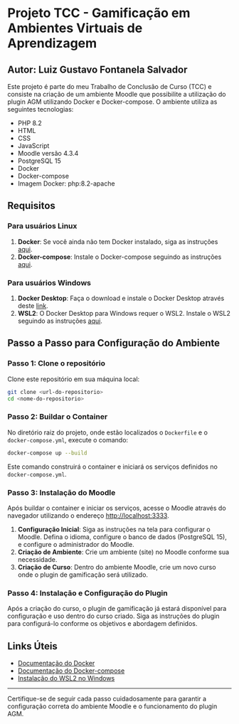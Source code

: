 
# Projeto TCC - Gamificação em Ambientes Virtuais de Aprendizagem
## Autor: Luiz Gustavo Fontanela Salvador

Este projeto é parte do meu Trabalho de Conclusão de Curso (TCC) e consiste na criação de um ambiente Moodle que possibilite a utilização do plugin AGM utilizando Docker e Docker-compose. O ambiente utiliza as seguintes tecnologias:

- PHP 8.2
- HTML
- CSS
- JavaScript
- Moodle versão 4.3.4
- PostgreSQL 15
- Docker
- Docker-compose
- Imagem Docker: php:8.2-apache

## Requisitos

### Para usuários Linux

1. **Docker**: Se você ainda não tem Docker instalado, siga as instruções [aqui](https://docs.docker.com/engine/install/).
2. **Docker-compose**: Instale o Docker-compose seguindo as instruções [aqui](https://docs.docker.com/compose/install/).

### Para usuários Windows

1. **Docker Desktop**: Faça o download e instale o Docker Desktop através deste [link](https://www.docker.com/products/docker-desktop/).
2. **WSL2**: O Docker Desktop para Windows requer o WSL2. Instale o WSL2 seguindo as instruções [aqui](https://docs.microsoft.com/en-us/windows/wsl/install).

## Passo a Passo para Configuração do Ambiente

### Passo 1: Clone o repositório

Clone este repositório em sua máquina local:

```bash
git clone <url-do-repositorio>
cd <nome-do-repositorio>
```

### Passo 2: Buildar o Container

No diretório raiz do projeto, onde estão localizados o `Dockerfile` e o `docker-compose.yml`, execute o comando:

```bash
docker-compose up --build
```

Este comando construirá o container e iniciará os serviços definidos no `docker-compose.yml`.

### Passo 3: Instalação do Moodle

Após buildar o container e iniciar os serviços, acesse o Moodle através do navegador utilizando o endereço [http://localhost:3333](http://localhost:3333).

1. **Configuração Inicial**: Siga as instruções na tela para configurar o Moodle. Defina o idioma, configure o banco de dados (PostgreSQL 15), e configure o administrador do Moodle.
2. **Criação de Ambiente**: Crie um ambiente (site) no Moodle conforme sua necessidade.
3. **Criação de Curso**: Dentro do ambiente Moodle, crie um novo curso onde o plugin de gamificação será utilizado.

### Passo 4: Instalação e Configuração do Plugin

Após a criação do curso, o plugin de gamificação já estará disponível para configuração e uso dentro do curso criado. Siga as instruções do plugin para configurá-lo conforme os objetivos e abordagem definidos.

## Links Úteis

- [Documentação do Docker](https://docs.docker.com/)
- [Documentação do Docker-compose](https://docs.docker.com/compose/)
- [Instalação do WSL2 no Windows](https://docs.microsoft.com/en-us/windows/wsl/install)

---

Certifique-se de seguir cada passo cuidadosamente para garantir a configuração correta do ambiente Moodle e o funcionamento do plugin AGM.